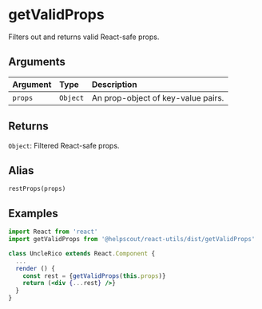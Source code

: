 # getValidProps

Filters out and returns valid React-safe props.

## Arguments

| Argument | Type | Description |
| :--- | :--- | :--- |
| `props` | `Object` | An prop-object of key-value pairs. |

## Returns

`Object`: Filtered React-safe props.

## Alias

`restProps(props)`

## Examples

```jsx
import React from 'react'
import getValidProps from '@helpscout/react-utils/dist/getValidProps'

class UncleRico extends React.Component {
  ...
  render () {
    const rest = {getValidProps(this.props)}
    return (<div {...rest} />}
  }
}
```


